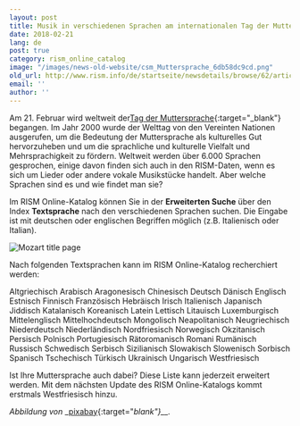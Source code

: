 ```yaml
---
layout: post
title: Musik in verschiedenen Sprachen am internationalen Tag der Muttersprache
date: 2018-02-21
lang: de
post: true
category: rism_online_catalog
image: "/images/news-old-website/csm_Muttersprache_6db58dc9cd.png"
old_url: http://www.rism.info/de/startseite/newsdetails/browse/62/article/64/music-in-different-languages-for-international-mother-language-day.html
email: ''
author: ''
---
```



Am 21. Februar wird weltweit der[Tag der Muttersprache](http://www.unesco.org/new/en/international-mother-language-day/){:target="_blank"} begangen. Im Jahr 2000 wurde der Welttag von den Vereinten Nationen ausgerufen, um die Bedeutung der Muttersprache als kulturelles Gut hervorzuheben und um die sprachliche und kulturelle Vielfalt und Mehrsprachigkeit zu fördern. Weltweit werden über 6.000 Sprachen gesprochen, einige davon finden sich auch in den RISM-Daten, wenn es sich um Lieder oder andere vokale Musikstücke handelt. Aber welche Sprachen sind es und wie findet man sie?

Im RISM Online-Katalog können Sie in der **Erweiterten Suche** über den Index **Textsprache** nach den verschiedenen Sprachen suchen. Die Eingabe ist mit deutschen oder englischen Begriffen möglich (z.B. Italienisch oder Italian).



![Mozart title page](http://rism.info/resources-old-website/news/Muttersprache_OPAC.png)



Nach folgenden Textsprachen kann im RISM Online-Katalog recherchiert werden:

Altgriechisch
Arabisch
Aragonesisch
Chinesisch
Deutsch
Dänisch
Englisch
Estnisch
Finnisch
Französisch
Hebräisch
Irisch
Italienisch
Japanisch
Jiddisch
Katalanisch
Koreanisch
Latein
Lettisch
Litauisch
Luxemburgisch
Mittelenglisch
Mittelhochdeutsch
Mongolisch
Neapolitanisch
Neugriechisch
Niederdeutsch
Niederländisch
Nordfriesisch
Norwegisch
Okzitanisch
Persisch
Polnisch
Portugiesisch
Rätoromanisch
Romani
Rumänisch
Russisch
Schwedisch
Serbisch
Sizilianisch
Slowakisch
Slowenisch
Sorbisch
Spanisch
Tschechisch
Türkisch
Ukrainisch
Ungarisch
Westfriesisch

Ist Ihre Muttersprache auch dabei? Diese Liste kann jederzeit erweitert werden. Mit dem nächsten Update des RISM Online-Katalogs kommt erstmals Westfriesisch hinzu.

_Abbildung von_ _[pixabay](https://pixabay.com/de/mehrsprachige-sprachen-sprechen-456774/){:target="_blank"}__._



